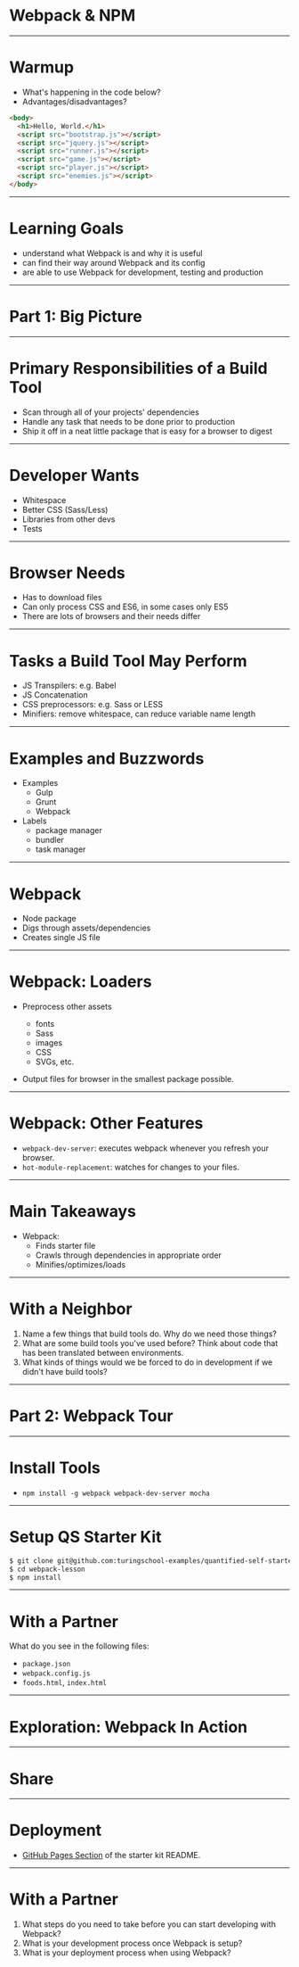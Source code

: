 # Webpack & NPM

---

# Warmup

* What's happening in the code below?
* Advantages/disadvantages?

```html
<body>
  <h1>Hello, World.</h1>
  <script src="bootstrap.js"></script>
  <script src="jquery.js"></script>
  <script src="runner.js"></script>
  <script src="game.js"></script>
  <script src="player.js"></script>
  <script src="enemies.js"></script>
</body>
```

---

# Learning Goals

* understand what Webpack is and why it is useful
* can find their way around Webpack and its config
* are able to use Webpack for development, testing and production

---

# Part 1: Big Picture

---

# Primary Responsibilities of a Build Tool

* Scan through all of your projects' dependencies
* Handle any task that needs to be done prior to production
* Ship it off in a neat little package that is easy for a browser to digest

---

# Developer Wants

* Whitespace
* Better CSS (Sass/Less)
* Libraries from other devs
* Tests

---

# Browser Needs

* Has to download files
* Can only process CSS and ES6, in some cases only ES5
* There are lots of browsers and their needs differ

---

# Tasks a Build Tool May Perform

* JS Transpilers: e.g. Babel
* JS Concatenation
* CSS preprocessors: e.g. Sass or LESS
* Minifiers: remove whitespace, can reduce variable name length

---

# Examples and Buzzwords

* Examples
    * Gulp
    * Grunt
    * Webpack
* Labels
    * package manager
    * bundler
    * task manager

---

# Webpack

* Node package
* Digs through assets/dependencies
* Creates single JS file

---

# Webpack: Loaders

* Preprocess other assets
    * fonts
    * Sass
    * images
    * CSS
    * SVGs, etc.

* Output files for browser in the smallest package possible.

---

# Webpack: Other Features

* `webpack-dev-server`: executes webpack whenever you refresh your browser.
* `hot-module-replacement`: watches for changes to your files.

---

# Main Takeaways

* Webpack:
    * Finds starter file
    * Crawls through dependencies in appropriate order
    * Minifies/optimizes/loads

---

# With a Neighbor

1. Name a few things that build tools do. Why do we need those things?
2. What are some build tools you've used before? Think about code that has been translated between environments.
3. What kinds of things would we be forced to do in development if we didn't have build tools?

---

# Part 2: Webpack Tour

---

# Install Tools

* `npm install -g webpack webpack-dev-server mocha`

---

# Setup QS Starter Kit

```bash
$ git clone git@github.com:turingschool-examples/quantified-self-starter-kit.git webpack-lesson
$ cd webpack-lesson
$ npm install
```

---

# With a Partner

What do you see in the following files:

* `package.json`
* `webpack.config.js`
* `foods.html`, `index.html`

---

# Exploration: Webpack In Action

---

# Share

---

# Deployment

* [GitHub Pages Section](https://github.com/turingschool/qs-frontend-starter#github-pages-setup) of the starter kit README.

---

# With a Partner

1. What steps do you need to take before you can start developing with Webpack?
2. What is your development process once Webpack is setup?
3. What is your deployment process when using Webpack?
